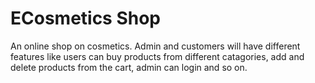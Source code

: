 # ECosmetics Shop 
 An online shop on cosmetics. Admin and customers will have different features like users can buy products from different catagories, add and delete products from the cart,  admin can login and so on.
